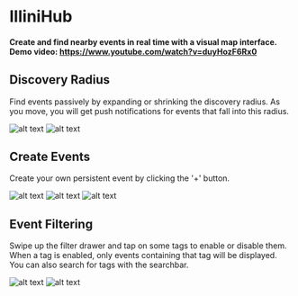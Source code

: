 # IlliniHub

#### Create and find nearby events in real time with a visual map interface. Demo video: https://www.youtube.com/watch?v=duyHozF6Rx0


## Discovery Radius
Find events passively by expanding or shrinking the discovery radius. As you move, you will get push notifications for events that fall into this radius.  

![alt text](https://github.com/L33thaxor118/Illinihub/blob/master/screenshots/Screenshot_20181128-215128_IlliniHub.jpg)
![alt text](https://github.com/L33thaxor118/Illinihub/blob/master/screenshots/Screenshot_20181128-215622_IlliniHub.jpg)

## Create Events
Create your own persistent event by clicking the '+' button.  

![alt text](https://github.com/L33thaxor118/Illinihub/blob/master/screenshots/Screenshot_20181207-232548_IlliniHub.jpg)
![alt text](https://github.com/L33thaxor118/Illinihub/blob/master/screenshots/Screenshot_20181128-215626_IlliniHub.jpg)
![alt text](https://github.com/L33thaxor118/Illinihub/blob/master/screenshots/Screenshot_20181128-221014_IlliniHub.jpg)

## Event Filtering
Swipe up the filter drawer and tap on some tags to enable or disable them. When a tag is enabled, only events containing that tag will be displayed. You can also search for tags with the searchbar.

![alt text](https://github.com/L33thaxor118/Illinihub/blob/master/screenshots/Screenshot_20181207-232221_IlliniHub.jpg)
![alt text](https://github.com/L33thaxor118/Illinihub/blob/master/screenshots/Screenshot_20181207-232325_IlliniHub.jpg)


